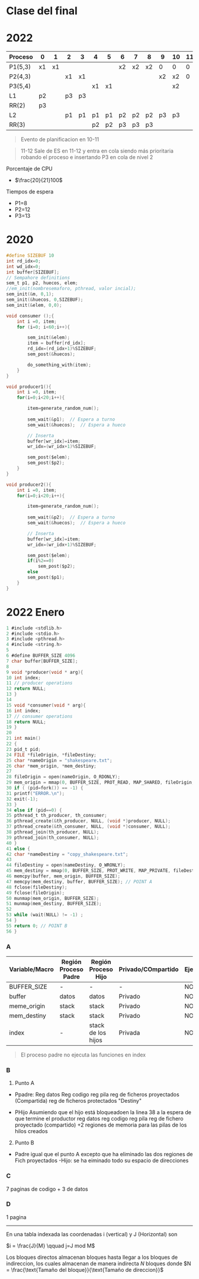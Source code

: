 # Clase del final

# 2022
|Proceso|0|1|2|3|4|5|6|7|8|9|10|11|12|13|14|15|16|17|18|19|20|
|---|---|---|---|---|---|---|---|---|---|---|---|---|---|---|---|---|---|---|---|---|---|
|P1(5,3)|x1|x1|||||x2|x2|x2|0|0|0|x1|x1|||||x2|x2|x2|
|P2(4,3)|||x1|x1||||||x2|x2|0|0|0|x1|x1||||||
|P3(5,4)|||||x1|x1|||||x2|||||x2|x2|0|0|0|
|L1|p2||p3|p3||||||||||||||||||
|RR(2)|p3|||||||||||||||||||||
|L2|||p1|p1|p1|p1|p2|p2|p2|p3|p3||p3|p3|p3|p3|p1|p1|p2|p2|p2|
|RR(3)|||||p2|p2|p3|p3|p3|||||||p1|p1|p2|p2|||

>Evento de planificacion en 10-11

>11-12 Sale de ES en 11-12 y entra en cola siendo más prioritaria robando el proceso e insertando P3 en cola de nivel 2

Porcentaje de CPU 
- $\frac{20}{21}100$

Tiempos de espera
- P1=8
- P2=12
- P3=13

# 2020

```c
#define SIZEBUF 10
int rd_idx=0;
int wd_idx=0;
int buffer[SIZEBUF];
// Sempahore definitions
sem_t p1, p2, huecos, elem; 
//em_init(nombresemaforo, pthread, valor incial);
sem_init(&m, 0,1);   
sem_init(&huecos, 0,SIZEBUF);
sem_init(&elem, 0,0);
```

```c
void consumer ();{
    int i =0, item;
    for (i=0; i<60;i++){

        sem_init(&elem);
        item = buffer[rd_idx];
        rd_idx=(rd_idx+1)%SIZEBUF;
        sem_post(&huecos);

        do_something_with(item);
    }
}
```

```c
void producer1(){
    int i =0, item;
    for(i=0;i<20;i++){

        item=generate_random_num();
    
        sem_wait(&p1);  // Espera a turno
        sem_wait(&huecos);  // Espera a hueco

        // Inserta
        buffer[wr_idx]=item;
        wr_idx=(wr_idx+1)%SIZEBUF;

        sem_post($elem);
        sem_post($p2);
    }
}
```

```c
void producer2(){
    int i =0, item;
    for(i=0;i<20;i++){

        item=generate_random_num();
    
        sem_wait(&p2);  // Espera a turno
        sem_wait(&huecos);  // Espera a hueco

        // Inserta
        buffer[wr_idx]=item;
        wr_idx=(wr_idx+1)%SIZEBUF;

        sem_post($elem);
        if(i%2==0)
            sem_post($p2);
        else
        sem_post($p1);
    }
}
```

# 2022 Enero

```c
1 #include <stdlib.h>
2 #include <stdio.h>
3 #include <pthread.h>
4 #include <string.h>
5
6 #define BUFFER_SIZE 4096
7 char buffer[BUFFER_SIZE];
8
9 void *producer(void * arg){
10 int index;
11 // producer operations
12 return NULL;
13 }
14
15 void *consumer(void * arg){
16 int index;
17 // consumer operations
18 return NULL;
19 }
20
21 int main()
22 {
23 pid_t pid;
24 FILE *fileOrigin, *fileDestiny;
25 char *nameOrigin = "shakespeare.txt";
26 char *mem_origin, *mem_destiny;
27
28 fileOrigin = open(nameOrigin, O_RDONLY);
29 mem_origin = mmap(0, BUFFER_SIZE, PROT_READ, MAP_SHARED, fileOrigin, 0);
30 if ( (pid=fork()) == -1) {
31 printf("ERROR.\n");
32 exit(-1);
33 }
34 else if (pid==0) {
35 pthread_t th_producer, th_consumer;
36 pthread_create(&th_producer, NULL, (void *)producer, NULL);
37 pthread_create(&th_consumer, NULL, (void *)consumer, NULL);
38 pthread_join(th_producer, NULL);
39 pthread_join(th_consumer, NULL);
40 }
41 else {
42 char *nameDestiny = "copy_shakespeare.txt";
43
44 fileDestiny = open(nameDestiny, O_WRONLY);
45 mem_destiny = mmap(0, BUFFER_SIZE, PROT_WRITE, MAP_PRIVATE, fileDestiny, 0);
46 memcpy(buffer, mem_origin, BUFFER_SIZE);
47 memcpy(mem_destiny, buffer, BUFFER_SIZE); // POINT A
48 fclose(fileDestiny);
49 fclose(fileOrigin);
50 munmap(mem_origin, BUFFER_SIZE);
51 munmap(mem_destiny, BUFFER_SIZE);
52
53 while (wait(NULL) != -1) ;
54 }
55 return 0; // POINT B
56 }
```
### A
|Variable/Macro|Región Proceso Padre|Región Proceso Hijo|Privado/COmpartido|Ejecutable(Si/No)|
|---|---|---|---|---|
|BUFFER_SIZE|-|-|-|NO|
|buffer|datos|datos|Privado|NO|
|meme_origin|stack|stack|Privado|NO|
|mem_destiny|stack|stack|Privado|NO|
|index|-|stack de los hijos|Privada|NO|

>El proceso padre no ejecuta las funciones en index

### B
1. Punto A
- Ppadre: 
Reg datos
Reg codigo
reg pila
reg de ficheros proyectados (Compartida)
reg de ficheros protectados "Destiny"

- PHijo
Asumiendo que el hijo está bloqueadoen la linea 38 a la espera de que termine el productor
reg datos
reg codigo
reg pila
reg de fichero proyectado (compartido)
+2 regiones de memoria para las pilas de los hilos creados

2. Punto B
- Padre igual que el punto A excepto que ha eliminado las dos regiones de Fich proyectados
-Hijo: se ha eiminado todo su espacio de direcciones


### C 
7 paginas de codigo + 3 de datos

### D
1 pagina

---

En una tabla indexada las coordenadas i (vertical) y J (Horizontal) son

$i = \frac{J}{M} \qquad j=J mod M$

Los bloques directos almacenan bloques hasta llegar a los bloques de indireccion, los cuales almacenan de manera indirecta $N$ bloques donde $N = \frac{\text{Tamaño del bloque}}{\text{Tamaño de direccion}}$ 